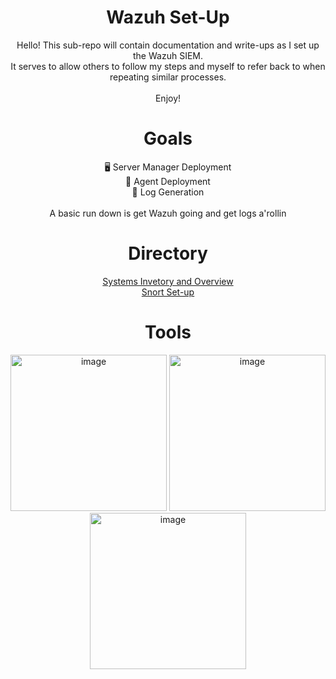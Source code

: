 <div align="center">
<h1> Wazuh Set-Up</h1>
Hello! This sub-repo will contain documentation and write-ups as I set up the Wazuh SIEM. 
<br>
It serves to allow others to follow my steps and myself to refer back to when repeating similar processes.
<br>
 <br>
Enjoy!


<h1>Goals</h1>
 <div>🖥️ Server Manager Deployment</div>
 <div>🤖 Agent Deployment</div>
 <div>📜 Log Generation</div>
<br>
 A basic run down is get Wazuh going and get logs a'rollin

<h1>Directory</h1>
<a href="https://github.com/jacobbria/wazuhHandsOn/blob/main/wazuhSetUp/inventoryAndPipeline.md">Systems Invetory and Overview</a> <br>
<a href="https://github.com/jacobbria/wazuhHandsOn/blob/main/relatedServices/snortSetUp.md">Snort Set-up</a>


<h1  align="center" >Tools</h1>
<div  align="center">
 <img width="250" height="250" alt="image" src="https://github.com/user-attachments/assets/04513d2c-a2f3-49c1-8f15-9aae0045c6ef" />
 <img width="250" height="250" alt="image" src="https://github.com/user-attachments/assets/80329e2d-8d90-4dcc-bc88-5f7d3fb3e118" />
 <img width="250" height="250" alt="image" src="https://github.com/user-attachments/assets/193728b2-7cb3-4e93-bae5-e5ad91510854" />
</div>


</div>

